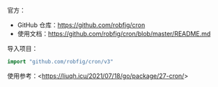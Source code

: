 官方：

- GitHub 仓库：<https://github.com/robfig/cron>
- 使用文档：<https://github.com/robfig/cron/blob/master/README.md>

导入项目：

```go
import "github.com/robfig/cron/v3"
```

使用参考：<<https://liuqh.icu/2021/07/18/go/package/27-cron/>>